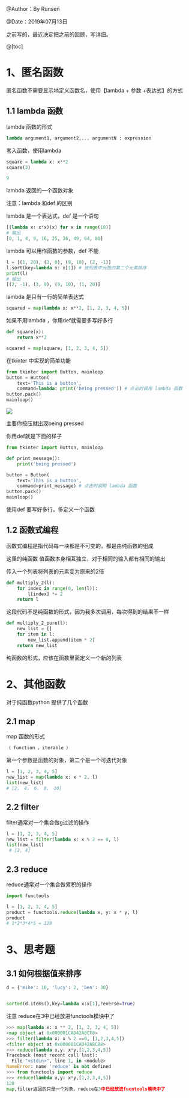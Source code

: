 ﻿

@Author：By Runsen

@Date：2019年07月13日




之前写的，最近决定把之前的回顾，写详细。


@[toc]
# 1、匿名函数

匿名函数不需要显示地定义函数名，使用【lambda + 参数 +表达式】的方式

## 1.1 lambda 函数
lambda 函数的形式




```python
lambda argument1, argument2,... argumentN : expression

```

套入函数，使用lambda 

```python
square = lambda x: x**2
square(3)

9

```
lambda 返回的一个函数对象



注意：lambda 和def 的区别

lambda 是一个表达式，def 是一个语句


```python
[(lambda x: x*x)(x) for x in range(10)]
# 输出
[0, 1, 4, 9, 16, 25, 36, 49, 64, 81]

```
lambda 可以用作函数的参数，def 不能
```python
l = [(1, 20), (3, 0), (9, 10), (2, -1)]
l.sort(key=lambda x: x[1]) # 按列表中元祖的第二个元素排序
print(l)
# 输出
[(2, -1), (3, 0), (9, 10), (1, 20)]

```


lambda 是只有一行的简单表达式

```python
squared = map(lambda x: x**2, [1, 2, 3, 4, 5])

```
如果不用lambda ，你用def就需要多写好多行
```python
def square(x):
    return x**2

squared = map(square, [1, 2, 3, 4, 5])

```

在tkinter 中实现的简单功能

```python
from tkinter import Button, mainloop
button = Button(
    text='This is a button',
    command=lambda: print('being pressed')) # 点击时调用 lambda 函数
button.pack()
mainloop()

```
![](https://img-blog.csdnimg.cn/20190602104359313.png)

主要你按压就出现being pressed


你用def就是下面的样子

```python
from tkinter import Button, mainloop

def print_message():
    print('being pressed')

button = Button(
    text='This is a button',
    command=print_message) # 点击时调用 lambda 函数
button.pack()
mainloop()

```
使用def 要写好多行，多定义一个函数




## 1.2 函数式编程

函数式编程是指代码每一块都是不可变的，都是由纯函数的组成


这里的纯函数 值函数本身相互独立，对于相同的输入都有相同的输出


传入一个列表将列表的元素变为原来的2倍
```python
def multiply_2(l):
    for index in range(0, len(l)):
        l[index] *= 2
    return l

```
这段代码不是纯函数的形式，因为我多次调用，每次得到的结果不一样

```python
def multiply_2_pure(l):
    new_list = []
    for item in l:
        new_list.append(item * 2)
    return new_list

```
纯函数的形式，应该在函数里面定义一个新的列表




# 2、其他函数 


对于纯函数python 提供了几个函数



## 2.1 map 


map 函数的形式

```python
（ function ，iterable ）
```
第一个参数是函数的对象，第二个是一个可迭代对象






```python
l = [1, 2, 3, 4, 5]
new_list = map(lambda x: x * 2, l) 
list(new_list)
# [2， 4， 6， 8， 10]
```

## 2.2 filter


filter通常对一个集合做g过滤的操作

```python
l = [1, 2, 3, 4, 5]
new_list = filter(lambda x: x % 2 == 0, l)
list(new_list)
 # [2, 4]
```

## 2.3 reduce

reduce通常对一个集合做累积的操作
 
```python
import functools

l = [1, 2, 3, 4, 5]
product = functools.reduce(lambda x, y: x * y, l) 
product
# 1*2*3*4*5 = 120
```


# 3、思考题



## 3.1 如何根据值来排序
```python
d = {'mike': 10, 'lucy': 2, 'ben': 30}


sorted(d.items(),key=lambda x:x[1],reverse=True)
```

注意 reduce在3中已经放进functools模块中了
```python
>>> map(lambda x: x ** 2, [1, 2, 3, 4, 5])
<map object at 0x000001CAD42A8CF8>
>>> filter(lambda x: x % 2 ==0, [1,2,3,4,5])
<filter object at 0x000001CAD42A8C88>
>>> reduce(lambda x,y: x*y,[1,2,3,4,5])
Traceback (most recent call last):
  File "<stdin>", line 1, in <module>
NameError: name 'reduce' is not defined
>>> from functools import reduce
>>> reduce(lambda x,y: x*y,[1,2,3,4,5])
120
map,filter返回的只是一个对象，reduce在3中已经放进fucntools模块中了
```

